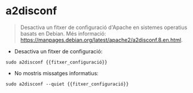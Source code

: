 # a2disconf

> Desactiva un fitxer de configuració d'Apache en sistemes operatius basats en Debian.
> Més informació: <https://manpages.debian.org/latest/apache2/a2disconf.8.en.html>.

- Desactiva un fitxer de configuració:

`sudo a2disconf {{fitxer_configuració}}`

- No mostris missatges informatius:

`sudo a2disconf --quiet {{fitxer_configuració}}`
